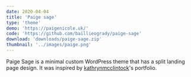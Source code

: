 ```yaml
---
date: 2020-04-04
title: 'Paige sage'
type: 'theme'
demo: 'https://paigenicole.uk/'
code: 'https://github.com/baillieogrady/paige-sage'
download: 'downloads/paige-sage.zip'
thumbnail: '../images/paige.png'
---
```


Paige Sage is a minimal custom WordPress theme that has a split landing page design. It was inspired by [kathrynmcclintock](http://www.kathrynmcclintock.com/)'s portfolio.